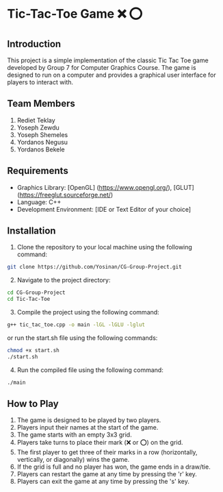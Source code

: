 # Tic-Tac-Toe Game &#x274C; &#x2B55;

## Introduction

This project is a simple implementation of the classic Tic Tac Toe game developed by Group 7 for Computer Graphics Course. The game is designed to run on a computer and provides a graphical user interface for players to interact with.

## Team Members

1. Rediet Teklay
2. Yoseph Zewdu
3. Yoseph Shemeles
4. Yordanos Negusu
5. Yordanos Bekele

## Requirements

- Graphics Library: [OpenGL] (https://www.opengl.org/), [GLUT] (https://freeglut.sourceforge.net/)
- Language: C++
- Development Environment: [IDE or Text Editor of your choice]

## Installation

1. Clone the repository to your local machine using the following command:

```bash
git clone https://github.com/Yosinan/CG-Group-Project.git
```

2. Navigate to the project directory:

```bash
cd CG-Group-Project
cd Tic-Tac-Toe
```

3. Compile the project using the following command:

```bash
g++ tic_tac_toe.cpp -o main -lGL -lGLU -lglut
```

or run the start.sh file using the following commands:

```bash
chmod +x start.sh
./start.sh
```

4. Run the compiled file using the following command:

```bash
./main
```

## How to Play

1. The game is designed to be played by two players.
2. Players input their names at the start of the game.
3. The game starts with an empty 3x3 grid.
4. Players take turns to place their mark (&#x274C; or &#x2B55;) on the grid.
5. The first player to get three of their marks in a row (horizontally, vertically, or diagonally) wins the game.
6. If the grid is full and no player has won, the game ends in a draw/tie.
7. Players can restart the game at any time by pressing the 'r' key.
8. Players can exit the game at any time by pressing the 's' key.
